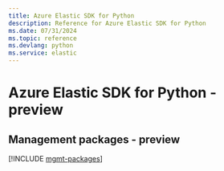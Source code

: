 ```yaml
---
title: Azure Elastic SDK for Python
description: Reference for Azure Elastic SDK for Python
ms.date: 07/31/2024
ms.topic: reference
ms.devlang: python
ms.service: elastic
---
```

# Azure Elastic SDK for Python - preview

## Management packages - preview
[!INCLUDE [mgmt-packages](elastic-mgmt-index.md)]